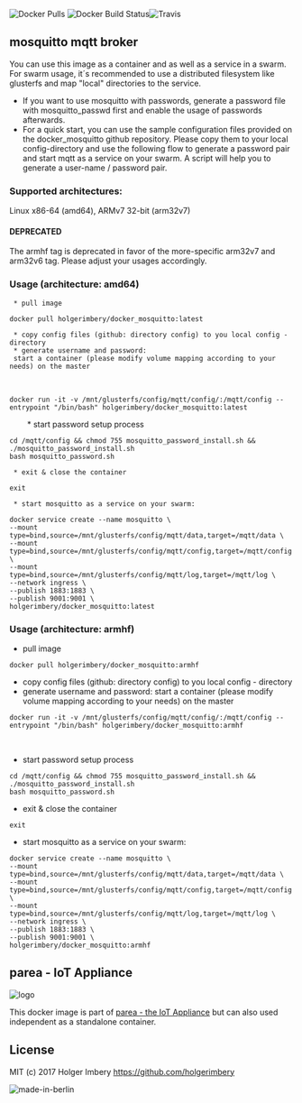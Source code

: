 ![Docker Pulls](https://img.shields.io/docker/pulls/holgerimbery/docker_mosquitto.svg) ![Docker Build Status](https://img.shields.io/docker/build/holgerimbery/docker_mosquitto.svg)![Travis](https://img.shields.io/travis/holgerimbery/docker_mosquitto.svg)
## mosquitto mqtt broker
You can use this image as a container and as well as a service in a swarm.
For swarm usage, it´s recommended to use a distributed filesystem like glusterfs and map "local" directories to the service.

  * If you want to use mosquitto with passwords, generate a password file with mosquitto_passwd first and enable the usage of passwords afterwards.
  * For a quick start, you can use the sample configuration files provided on the docker_mosquitto github repository. Please copy them to your local config-directory and use the following flow to generate a password pair and start mqtt as a service on your swarm. A script will help you to generate a user-name / password pair.

### Supported architectures:
Linux x86-64 (amd64), ARMv7 32-bit (arm32v7)
#### DEPRECATED
The armhf tag is deprecated in favor of the more-specific arm32v7 and arm32v6 tag. Please adjust your usages accordingly.


  ### Usage (architecture: amd64)

     * pull image
```
docker pull holgerimbery/docker_mosquitto:latest
```
     * copy config files (github: directory config) to you local config - directory
     * generate username and password:
     start a container (please modify volume mapping according to your needs) on the master
      
  ```
  docker run -it -v /mnt/glusterfs/config/mqtt/config/:/mqtt/config --entrypoint "/bin/bash" holgerimbery/docker_mosquitto:latest
  ```
          
     * start password setup process
  ```
  cd /mqtt/config && chmod 755 mosquitto_password_install.sh && ./mosquitto_password_install.sh
  bash mosquitto_password.sh
  ```

     * exit & close the container
  ```
  exit
  ```

     * start mosquitto as a service on your swarm:

  ```
  docker service create --name mosquitto \
  --mount type=bind,source=/mnt/glusterfs/config/mqtt/data,target=/mqtt/data \
  --mount type=bind,source=/mnt/glusterfs/config/mqtt/config,target=/mqtt/config \
  --mount type=bind,source=/mnt/glusterfs/config/mqtt/log,target=/mqtt/log \
  --network ingress \
  --publish 1883:1883 \
  --publish 9001:9001 \
  holgerimbery/docker_mosquitto:latest
  ```


### Usage (architecture: armhf)

   * pull image
```
docker pull holgerimbery/docker_mosquitto:armhf
```
   * copy config files (github: directory config) to you local config - directory
   * generate username and password:
   start a container (please modify volume mapping according to your needs) on the master
    
```
docker run -it -v /mnt/glusterfs/config/mqtt/config/:/mqtt/config --entrypoint "/bin/bash" holgerimbery/docker_mosquitto:armhf
```
        
   * start password setup process
```
cd /mqtt/config && chmod 755 mosquitto_password_install.sh && ./mosquitto_password_install.sh
bash mosquitto_password.sh
```

   * exit & close the container
```
exit
```

   * start mosquitto as a service on your swarm:

```
docker service create --name mosquitto \
--mount type=bind,source=/mnt/glusterfs/config/mqtt/data,target=/mqtt/data \
--mount type=bind,source=/mnt/glusterfs/config/mqtt/config,target=/mqtt/config \
--mount type=bind,source=/mnt/glusterfs/config/mqtt/log,target=/mqtt/log \
--network ingress \
--publish 1883:1883 \
--publish 9001:9001 \
holgerimbery/docker_mosquitto:armhf
```

## parea - IoT Appliance
![logo](https://github.com/holgerimbery/environment/raw/master/logo_small.jpg)

This docker image is part of [parea - the IoT Appliance](https://github.com/holgerimbery/parea)
but can also used independent as a standalone container.

## License
MIT (c) 2017 Holger Imbery https://github.com/holgerimbery

![made-in-berlin](https://github.com/holgerimbery/environment/raw/master/made-in-berlin-badge_small.png)
